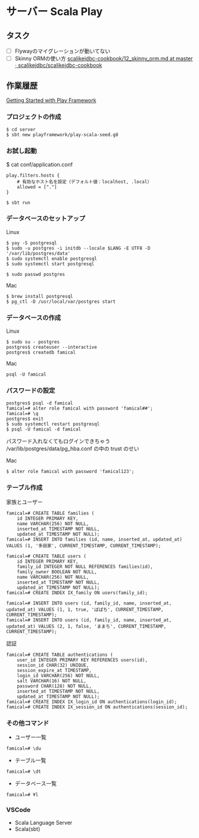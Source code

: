 # サーバー Scala Play

## タスク
- [ ] Flywayのマイグレーションが動いてない
- [ ] Skinny ORMの使い方
[scalikejdbc-cookbook/12_skinny_orm.md at master · scalikejdbc/scalikejdbc-cookbook](https://github.com/scalikejdbc/scalikejdbc-cookbook/blob/master/ja/12_skinny_orm.md)

## 作業履歴
[Getting Started with Play Framework](https://www.playframework.com/getting-started)

### プロジェクトの作成
```
$ cd server
$ sbt new playframework/play-scala-seed.g8
```

### お試し起動
$ cat conf/application.conf
```
play.filters.hosts {
    # 有効なホスト名を設定（デフォルト値：localhost, .local）
    allowed = ["."]
}
```

```
$ sbt run
```

### データベースのセットアップ
Linux
```
$ yay -S postgresql
$ sudo -u postgres -i initdb --locale $LANG -E UTF8 -D '/var/lib/postgres/data'
$ sudo systemctl enable postgresql
$ sudo systemctl start postgresql
```

```
$ sudo passwd postgres
```

Mac
```
$ brew install postgresql
$ pg_ctl -D /usr/local/var/postgres start
```

### データベースの作成
Linux
```
$ sudo su - postgres
postgres$ createuser --interactive
postgres$ createdb famical
```

Mac
```
psql -U famical
```

### パスワードの設定
```
postgres$ psql -d famical
famical=# alter role famical with password 'famical##';
famical=# \q
postgres$ exit
$ sudo systemctl restart postgresql
$ psql -U famical -d famical
```

パスワード入れなくてもログインできちゃう
/var/lib/postgres/data/pg_hba.conf
の中の
trust
のせい

Mac
```
$ alter role famical with password 'famical123';
```

### テーブル作成
家族とユーザー
```
famical=# CREATE TABLE families (
    id INTEGER PRIMARY KEY,
    name VARCHAR(256) NOT NULL,
    inserted_at TIMESTAMP NOT NULL,
    updated_at TIMESTAMP NOT NULL);
famical=# INSERT INTO families (id, name, inserted_at, updated_at) VALUES (1, '多田家', CURRENT_TIMESTAMP, CURRENT_TIMESTAMP);

famical=# CREATE TABLE users (
    id INTEGER PRIMARY KEY,
    family_id INTEGER NOT NULL REFERENCES families(id),
    family_owner BOOLEAN NOT NULL,
    name VARCHAR(256) NOT NULL,
    inserted_at TIMESTAMP NOT NULL,
    updated_at TIMESTAMP NOT NULL);
famical=# CREATE INDEX IX_family ON users(family_id);

famical=# INSERT INTO users (id, family_id, name, inserted_at, updated_at) VALUES (1, 1, true, 'ぱぱち', CURRENT_TIMESTAMP, CURRENT_TIMESTAMP);
famical=# INSERT INTO users (id, family_id, name, inserted_at, updated_at) VALUES (2, 1, false, 'ままち', CURRENT_TIMESTAMP, CURRENT_TIMESTAMP);
```

認証
```
famical=# CREATE TABLE authentications (
    user_id INTEGER PRIMARY KEY REFERENCES users(id),
    session_id CHAR(32) UNIQUE,
    session_expire_at TIMESTAMP,
    login_id VARCHAR(256) NOT NULL,
    salt VARCHAR(16) NOT NULL,
    password CHAR(128) NOT NULL,
    inserted_at TIMESTAMP NOT NULL,
    updated_at TIMESTAMP NOT NULL);
famical=# CREATE INDEX IX_login_id ON authentications(login_id);
famical=# CREATE INDEX IX_session_id ON authentications(session_id);
```


### その他コマンド
- ユーザー一覧
```
famical=# \du
```

- テーブル一覧
```
famical=# \dt
```

- データベース一覧
```
famical=# ¥l
```

### VSCode
- Scala Language Server
- Scala(sbt)
